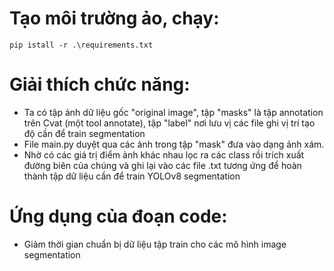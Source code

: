 # Tạo môi trường ảo, chạy: 
    pip istall -r .\requirements.txt
# Giải thích chức năng:
- Ta có tập ảnh dữ liệu gốc "original image", tập "masks" là tập annotation trên Cvat (một tool annotate), tập "label" nơi lưu vị các file ghi vị trí tạo độ cần để train segmentation
- File main.py duyệt qua các ảnh trong tập "mask" đưa vào dạng ảnh xám.
- Nhờ có các giá trị điểm ảnh khác nhau lọc ra các class rồi trích xuất đường biên của chúng và ghi lại vào các file .txt tương ứng để hoàn thành tập dữ liệu cần để train YOLOv8 segmentation
# Ứng dụng của đoạn code:
- Giảm thời gian chuẩn bị dữ liệu tập train cho các mô hình image segmentation 